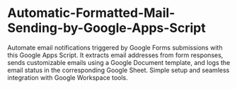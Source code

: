 # Automatic-Formatted-Mail-Sending-by-Google-Apps-Script
Automate email notifications triggered by Google Forms submissions with this Google Apps Script. It extracts email addresses from form responses, sends customizable emails using a Google Document template, and logs the email status in the corresponding Google Sheet. Simple setup and seamless integration with Google Workspace tools.
